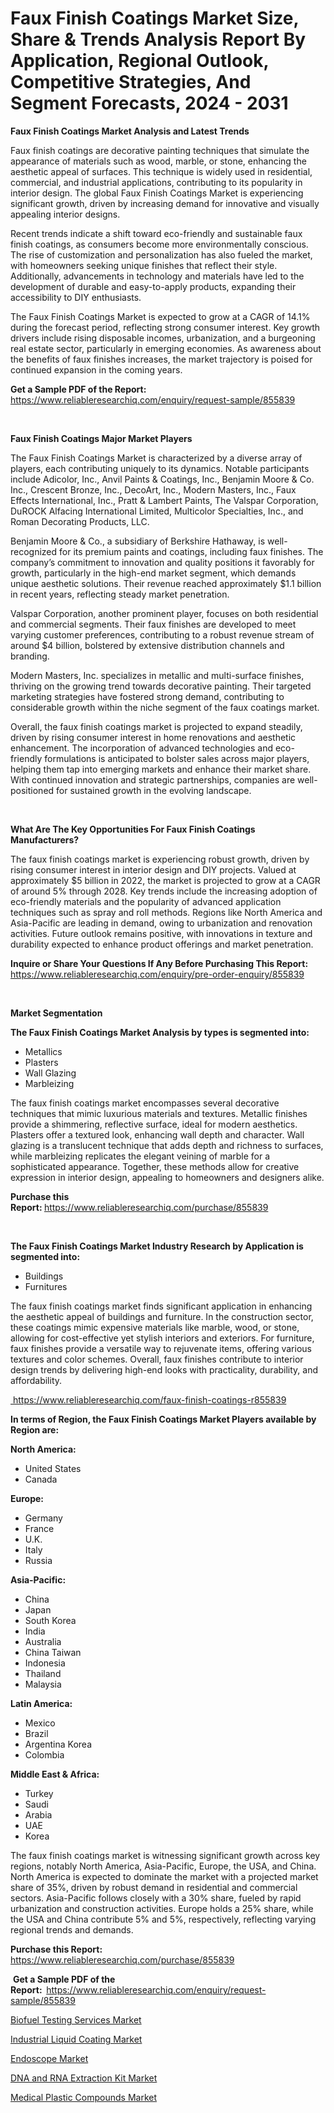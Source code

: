 <p><h1>Faux Finish Coatings Market Size, Share & Trends Analysis Report By Application, Regional Outlook, Competitive Strategies, And Segment Forecasts, 2024 - 2031</h1></p><p><strong>Faux Finish Coatings Market Analysis and Latest Trends</strong></p>
<p><p>Faux finish coatings are decorative painting techniques that simulate the appearance of materials such as wood, marble, or stone, enhancing the aesthetic appeal of surfaces. This technique is widely used in residential, commercial, and industrial applications, contributing to its popularity in interior design. The global Faux Finish Coatings Market is experiencing significant growth, driven by increasing demand for innovative and visually appealing interior designs.</p><p>Recent trends indicate a shift toward eco-friendly and sustainable faux finish coatings, as consumers become more environmentally conscious. The rise of customization and personalization has also fueled the market, with homeowners seeking unique finishes that reflect their style. Additionally, advancements in technology and materials have led to the development of durable and easy-to-apply products, expanding their accessibility to DIY enthusiasts.</p><p>The Faux Finish Coatings Market is expected to grow at a CAGR of 14.1% during the forecast period, reflecting strong consumer interest. Key growth drivers include rising disposable incomes, urbanization, and a burgeoning real estate sector, particularly in emerging economies. As awareness about the benefits of faux finishes increases, the market trajectory is poised for continued expansion in the coming years.</p></p>
<p><strong>Get a Sample PDF of the Report:&nbsp;</strong> <a href="https://www.reliableresearchiq.com/enquiry/request-sample/855839?utm_campaign=120&utm_medium=2&utm_source=Github&utm_content=ia&utm_term=07112024&utm_id=faux-finish-coatings">https://www.reliableresearchiq.com/enquiry/request-sample/855839</a></p>
<p>&nbsp;</p>
<p><strong>Faux Finish Coatings Major Market Players</strong></p>
<p><p>The Faux Finish Coatings Market is characterized by a diverse array of players, each contributing uniquely to its dynamics. Notable participants include Adicolor, Inc., Anvil Paints & Coatings, Inc., Benjamin Moore & Co. Inc., Crescent Bronze, Inc., DecoArt, Inc., Modern Masters, Inc., Faux Effects International, Inc., Pratt & Lambert Paints, The Valspar Corporation, DuROCK Alfacing International Limited, Multicolor Specialties, Inc., and Roman Decorating Products, LLC.</p><p>Benjamin Moore & Co., a subsidiary of Berkshire Hathaway, is well-recognized for its premium paints and coatings, including faux finishes. The company’s commitment to innovation and quality positions it favorably for growth, particularly in the high-end market segment, which demands unique aesthetic solutions. Their revenue reached approximately $1.1 billion in recent years, reflecting steady market penetration.</p><p>Valspar Corporation, another prominent player, focuses on both residential and commercial segments. Their faux finishes are developed to meet varying customer preferences, contributing to a robust revenue stream of around $4 billion, bolstered by extensive distribution channels and branding.</p><p>Modern Masters, Inc. specializes in metallic and multi-surface finishes, thriving on the growing trend towards decorative painting. Their targeted marketing strategies have fostered strong demand, contributing to considerable growth within the niche segment of the faux coatings market.</p><p>Overall, the faux finish coatings market is projected to expand steadily, driven by rising consumer interest in home renovations and aesthetic enhancement. The incorporation of advanced technologies and eco-friendly formulations is anticipated to bolster sales across major players, helping them tap into emerging markets and enhance their market share. With continued innovation and strategic partnerships, companies are well-positioned for sustained growth in the evolving landscape.</p></p>
<p>&nbsp;</p>
<p><strong>What Are The Key Opportunities For Faux Finish Coatings Manufacturers?</strong></p>
<p><p>The faux finish coatings market is experiencing robust growth, driven by rising consumer interest in interior design and DIY projects. Valued at approximately $5 billion in 2022, the market is projected to grow at a CAGR of around 5% through 2028. Key trends include the increasing adoption of eco-friendly materials and the popularity of advanced application techniques such as spray and roll methods. Regions like North America and Asia-Pacific are leading in demand, owing to urbanization and renovation activities. Future outlook remains positive, with innovations in texture and durability expected to enhance product offerings and market penetration.</p></p>
<p><strong>Inquire or Share Your Questions If Any Before Purchasing This Report:</strong> <a href="https://www.reliableresearchiq.com/enquiry/pre-order-enquiry/855839?utm_campaign=120&utm_medium=2&utm_source=Github&utm_content=ia&utm_term=07112024&utm_id=faux-finish-coatings">https://www.reliableresearchiq.com/enquiry/pre-order-enquiry/855839</a></p>
<p>&nbsp;</p>
<p><strong>Market Segmentation</strong></p>
<p><strong>The Faux Finish Coatings Market Analysis by types is segmented into:</strong></p>
<p><ul><li>Metallics</li><li>Plasters</li><li>Wall Glazing</li><li>Marbleizing</li></ul></p>
<p><p>The faux finish coatings market encompasses several decorative techniques that mimic luxurious materials and textures. Metallic finishes provide a shimmering, reflective surface, ideal for modern aesthetics. Plasters offer a textured look, enhancing wall depth and character. Wall glazing is a translucent technique that adds depth and richness to surfaces, while marbleizing replicates the elegant veining of marble for a sophisticated appearance. Together, these methods allow for creative expression in interior design, appealing to homeowners and designers alike.</p></p>
<p><strong>Purchase this Report:&nbsp;</strong><a href="https://www.reliableresearchiq.com/purchase/855839?utm_campaign=120&utm_medium=2&utm_source=Github&utm_content=ia&utm_term=07112024&utm_id=faux-finish-coatings">https://www.reliableresearchiq.com/purchase/855839</a></p>
<p>&nbsp;</p>
<p><strong>The Faux Finish Coatings Market Industry Research by Application is segmented into:</strong></p>
<p><ul><li>Buildings</li><li>Furnitures</li></ul></p>
<p><p>The faux finish coatings market finds significant application in enhancing the aesthetic appeal of buildings and furniture. In the construction sector, these coatings mimic expensive materials like marble, wood, or stone, allowing for cost-effective yet stylish interiors and exteriors. For furniture, faux finishes provide a versatile way to rejuvenate items, offering various textures and color schemes. Overall, faux finishes contribute to interior design trends by delivering high-end looks with practicality, durability, and affordability.</p></p>
<p><a href="https://www.reliableresearchiq.com/faux-finish-coatings-r855839?utm_campaign=120&utm_medium=2&utm_source=Github&utm_content=ia&utm_term=07112024&utm_id=faux-finish-coatings">&nbsp;https://www.reliableresearchiq.com/faux-finish-coatings-r855839</a></p>
<p><strong>In terms of Region, the Faux Finish Coatings Market Players available by Region are:</strong></p>
<p>
    <p> <strong> North America: </strong>
        <ul>
            <li>United States</li>
            <li>Canada</li>
        </ul>
        </p> 
    <p> <strong> Europe: </strong>
        <ul>
            <li>Germany</li>
            <li>France</li>
            <li>U.K.</li>
            <li>Italy</li>
            <li>Russia</li>
        </ul>
        </p> 
    <p> <strong> Asia-Pacific: </strong>
        <ul>
            <li>China</li>
            <li>Japan</li>
            <li>South Korea</li>
            <li>India</li>
            <li>Australia</li>
            <li>China Taiwan</li>
            <li>Indonesia</li>
            <li>Thailand</li>
            <li>Malaysia</li>
        </ul>
        </p> 
    <p> <strong> Latin America: </strong>
        <ul>
            <li>Mexico</li>
            <li>Brazil</li>
            <li>Argentina Korea</li>
            <li>Colombia</li>
        </ul>
        </p> 
    <p> <strong> Middle East & Africa: </strong>
        <ul>
            <li>Turkey</li>
            <li>Saudi</li>
            <li>Arabia</li>
            <li>UAE</li>
            <li>Korea</li>
        </ul>
    </p>
    </p>
<p><p>The faux finish coatings market is witnessing significant growth across key regions, notably North America, Asia-Pacific, Europe, the USA, and China. North America is expected to dominate the market with a projected market share of 35%, driven by robust demand in residential and commercial sectors. Asia-Pacific follows closely with a 30% share, fueled by rapid urbanization and construction activities. Europe holds a 25% share, while the USA and China contribute 5% and 5%, respectively, reflecting varying regional trends and demands.</p></p>
<p><strong>Purchase this Report: </strong><a href="https://www.reliableresearchiq.com/purchase/855839?utm_campaign=120&utm_medium=2&utm_source=Github&utm_content=ia&utm_term=07112024&utm_id=faux-finish-coatings">https://www.reliableresearchiq.com/purchase/855839</a></p>
<p>&nbsp;<strong>Get a Sample PDF of the Report:&nbsp;&nbsp;</strong><a href="https://www.reliableresearchiq.com/enquiry/request-sample/855839?utm_campaign=120&utm_medium=2&utm_source=Github&utm_content=ia&utm_term=07112024&utm_id=faux-finish-coatings">https://www.reliableresearchiq.com/enquiry/request-sample/855839</a></p>
<p><strong></strong></p>
<p><p><a href="https://github.com/brittroma9i/Market-Research-Report-List-1/blob/main/biofuel-testing-services-market.md?utm_campaign=120&utm_medium=2&utm_source=Github&utm_content=ia&utm_term=07112024&utm_id=faux-finish-coatings">Biofuel Testing Services Market</a></p><p><a href="https://github.com/eleanore16mal/Market-Research-Report-List-1/blob/main/industrial-liquid-coating-market.md?utm_campaign=120&utm_medium=2&utm_source=Github&utm_content=ia&utm_term=07112024&utm_id=faux-finish-coatings">Industrial Liquid Coating Market</a></p><p><a href="https://issuu.com/reportprime-2/docs/endoscope-market-size-2030.pptx_b0a2261d96cf13?utm_campaign=120&utm_medium=2&utm_source=Github&utm_content=ia&utm_term=07112024&utm_id=faux-finish-coatings">Endoscope Market</a></p><p><a href="https://issuu.com/reportprime-2/docs/dna-and-rna-extraction-kit-market-s_369e446ad61341?utm_campaign=120&utm_medium=2&utm_source=Github&utm_content=ia&utm_term=07112024&utm_id=faux-finish-coatings">DNA and RNA Extraction Kit Market</a></p><p><a href="https://issuu.com/reportprime-2/docs/medical-plastic-compounds-market-si_0e9ac78d722c52?utm_campaign=120&utm_medium=2&utm_source=Github&utm_content=ia&utm_term=07112024&utm_id=faux-finish-coatings">Medical Plastic Compounds Market</a></p></p>